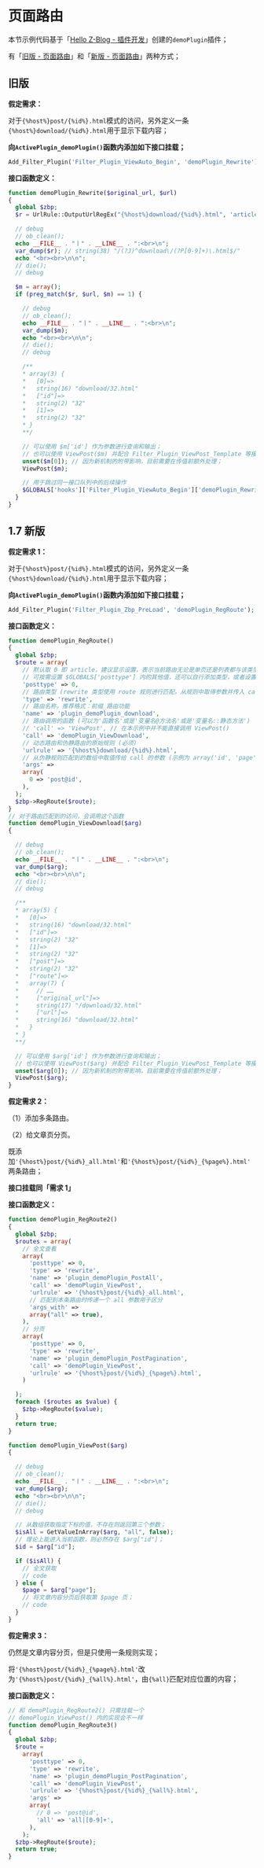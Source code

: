 # 页面路由

本节示例代码基于「[Hello Z-Blog - 插件开发](books/dev-app-plugin?id=hello-z-blog "Hello Z-Blog - 插件开发")」创建的`demoPlugin`插件；

有「[旧版 - 页面路由](books/dev-route?id=旧版 "旧版 - 页面路由")」和「[新版 - 页面路由](books/dev-route?id=新版 "新版 - 页面路由")」两种方式；

## 旧版

**假定需求：**

对于`{%host%}post/{%id%}.html`模式的访问，另外定义一条`{%host%}download/{%id%}.html`用于显示下载内容；

**向`ActivePlugin_demoPlugin()`函数内添加如下接口挂载；**

```php
Add_Filter_Plugin('Filter_Plugin_ViewAuto_Begin', 'demoPlugin_Rewrite');
```

**接口函数定义：**

```php
function demoPlugin_Rewrite($original_url, $url)
{
  global $zbp;
  $r = UrlRule::OutputUrlRegEx("{%host%}download/{%id%}.html", 'article');

  // debug
  // ob_clean();
  echo __FILE__ . "丨" . __LINE__ . ":<br>\n";
  var_dump($r); // string(38) "/(?J)^download\/(?P[0-9]+)\.html$/"
  echo "<br><br>\n\n";
  // die();
  // debug

  $m = array();
  if (preg_match($r, $url, $m) == 1) {

    // debug
    // ob_clean();
    echo __FILE__ . "丨" . __LINE__ . ":<br>\n";
    var_dump($m);
    echo "<br><br>\n\n";
    // die();
    // debug

    /**
    * array(3) {
    *   [0]=>
    *   string(16) "download/32.html"
    *   ["id"]=>
    *   string(2) "32"
    *   [1]=>
    *   string(2) "32"
    * }
    **/

    // 可以使用 $m['id'] 作为参数进行查询和输出；
    // 也可以使用 ViewPost($m) 并配合 Filter_Plugin_ViewPost_Template 等接口；
    unset($m[0]); // 因为新机制的附带影响，目前需要在传值前额外处理；
    ViewPost($m);

    // 用于跳过同一接口队列中的后续操作
    $GLOBALS['hooks']['Filter_Plugin_ViewAuto_Begin']['demoPlugin_Rewrite'] = PLUGIN_EXITSIGNAL_RETURN;
  }
}
```

## 1.7 新版

<!-- 需求 1 -->

**假定需求 1：**

对于`{%host%}post/{%id%}.html`模式的访问，另外定义一条`{%host%}download/{%id%}.html`用于显示下载内容；

**向`ActivePlugin_demoPlugin()`函数内添加如下接口挂载；**

```php
Add_Filter_Plugin('Filter_Plugin_Zbp_PreLoad', 'demoPlugin_RegRoute');
```

**接口函数定义：**

```php
function demoPlugin_RegRoute()
{
  global $zbp;
  $route = array(
    // 默认取 0 即 article，建议显示设置，表示当前路由无论是单页还是列表都与该类型相关；
    // 可按需设置 $GLOBALS['posttype'] 内的其他值，还可以自行添加类型，或者设置为 null 表示不属于任何类型；
    'posttype' => 0,
    // 路由类型 (rewrite 类型使用 route 规则进行匹配，从规则中取得参数并传入 call，不匹配将跳出本规则进入下一条)
    'type' => 'rewrite',
    // 路由名称，推荐格式：前缀_路由功能
    'name' => 'plugin_demoPlugin_download',
    // 路由调用的函数 (可以为'函数名'或是'变量名@方法名'或是'变量名::静态方法')
    // 'call' => 'ViewPost', // 在本示例中并不能直接调用 ViewPost()
    'call' => 'demoPlugin_ViewDownload',
    // 动态路由和伪静路由的原始规则 (必须)
    'urlrule' => '{%host%}download/{%id%}.html',
    // 从伪静规则匹配到的数组中取值传给 call 的参数 (示例为 array('id', 'page') or array('cate@alias', 'page') )
    'args' =>
    array(
      0 => 'post@id',
    ),
  );
  $zbp->RegRoute($route);
}
// 对于路由匹配到的访问，会调用这个函数
function demoPlugin_ViewDownload($arg)
{

  // debug
  // ob_clean();
  echo __FILE__ . "丨" . __LINE__ . ":<br>\n";
  var_dump($arg);
  echo "<br><br>\n\n";
  // die();
  // debug

  /**
  * array(5) {
  *   [0]=>
  *   string(16) "download/32.html"
  *   ["id"]=>
  *   string(2) "32"
  *   [1]=>
  *   string(2) "32"
  *   ["post"]=>
  *   string(2) "32"
  *   ["route"]=>
  *   array(7) {
  *     // ……
  *     ["original_url"]=>
  *     string(17) "/download/32.html"
  *     ["url"]=>
  *     string(16) "download/32.html"
  *   }
  * }
  **/

  // 可以使用 $arg['id'] 作为参数进行查询和输出；
  // 也可以使用 ViewPost($arg) 并配合 Filter_Plugin_ViewPost_Template 等接口；
  unset($arg[0]); // 因为新机制的附带影响，目前需要在传值前额外处理；
  ViewPost($arg);
}
```
<!-- 需求 1 结束 -->

<!-- 需求 2 -->

**假定需求 2：**

（1）添加多条路由。

（2）给文章页分页。

既添加`'{%host%}post/{%id%}_all.html'`和`'{%host%}post/{%id%}_{%page%}.html'`两条路由；

**接口挂载同「需求 1」**

**接口函数定义：**

```php
function demoPlugin_RegRoute2()
{
  global $zbp;
  $routes = array(
    // 全文查看
    array(
      'posttype' => 0,
      'type' => 'rewrite',
      'name' => 'plugin_demoPlugin_PostAll',
      'call' => 'demoPlugin_ViewPost',
      'urlrule' => '{%host%}post/{%id%}_all.html',
      // 匹配到本条路由时传递一个 all 参数用于区分
      'args_with' =>
      array("all" => true),
    ),
    // 分页
    array(
      'posttype' => 0,
      'type' => 'rewrite',
      'name' => 'plugin_demoPlugin_PostPagination',
      'call' => 'demoPlugin_ViewPost',
      'urlrule' => '{%host%}post/{%id%}_{%page%}.html',
    )

  );
  foreach ($routes as $value) {
    $zbp->RegRoute($value);
  }
  return true;
}

function demoPlugin_ViewPost($arg)
{

  // debug
  // ob_clean();
  echo __FILE__ . "丨" . __LINE__ . ":<br>\n";
  var_dump($arg);
  echo "<br><br>\n\n";
  // die();
  // debug

  // 从数组获取指定下标的值，不存在则返回第三个参数；
  $isAll = GetValueInArray($arg, "all", false);
  // 理论上能进入当前函数，则必然存在 $arg["id"]；
  $id = $arg["id"];

  if ($isAll) {
    // 全文获取
    // code
  } else {
    $page = $arg["page"];
    // 将文章内容分页后获取第 $page 页；
    // code
  }
}
```
<!-- 需求 2 结束 -->

<!-- 需求 3 -->

**假定需求 3：**

仍然是文章内容分页，但是只使用一条规则实现；

将`'{%host%}post/{%id%}_{%page%}.html'`改为`'{%host%}post/{%id%}_{%all%}.html'`，由`{%all}`匹配对应位置的内容；

**接口函数定义：**

```php
// 和 demoPlugin_RegRoute2() 只需挂载一个
// demoPlugin_ViewPost() 内的实现会不一样
function demoPlugin_RegRoute3()
{
  global $zbp;
  $route =
    array(
      'posttype' => 0,
      'type' => 'rewrite',
      'name' => 'plugin_demoPlugin_PostPagination',
      'call' => 'demoPlugin_ViewPost',
      'urlrule' => '{%host%}post/{%id%}_{%all%}.html',
      'args' =>
      array(
        // 0 => 'post@id',
        'all' => 'all|[0-9]+',
      ),
    );
  $zbp->RegRoute($route);
  return true;
}
```
<!-- 需求 3 结束 -->
